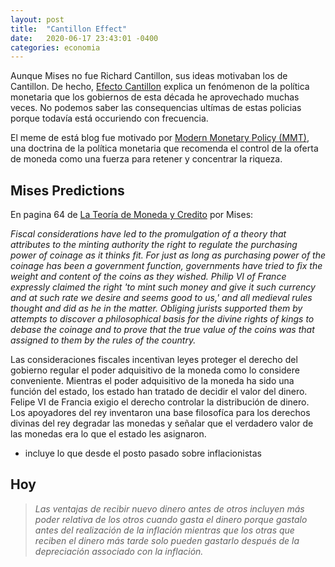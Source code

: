 ```yaml
---
layout: post
title:  "Cantillon Effect"
date:   2020-06-17 23:43:01 -0400
categories: economia
---
```


Aunque Mises no fue Richard Cantillon, sus ideas motivaban los de Cantillon. De hecho, [Efecto Cantillon](https://mises.org/library/note-some-recent-misinterpretations-cantillon-effect) explica un fenómenon de la política monetaria que los gobiernos de esta década he aprovechado muchas veces. No podemos saber las consequencias ultímas de estas policias porque todavía está occuriendo con frecuencia.

El meme de está blog fue motivado por [Modern Monetary Policy (MMT)](https://scholar.harvard.edu/files/mankiw/files/skeptics_guide_to_modern_monetary_theory.pdf), una doctrina de la política monetaria que recomenda el control de la oferta de moneda como una fuerza para retener y concentrar la riqueza.

## Mises Predictions

En pagina 64 de [La Teoría de Moneda y Credito](https://mises.org/library/theory-money-and-credit) por Mises:

*Fiscal considerations have led to the promulgation of a theory that attributes to the minting authority the right to regulate the purchasing power of coinage as it thinks fit. For just as long as purchasing power of the coinage has been a government function, governments have tried to fix the weight and content of the coins as they wished. Philip VI of France expressly claimed the right 'to mint such money and give it such currency and at such rate we desire and seems good to us,' and all medieval rules thought and did as he in the matter. Obliging jurists supported them by attempts to discover a philosophical basis for the divine rights of kings to debase the coinage and to prove that the true value of the coins was that assigned to them by the rules of the country.*

Las consideraciones fiscales incentivan leyes proteger el derecho del gobierno regular el poder adquisitivo de la moneda como lo considere conveniente. Mientras el poder adquisitivo de la moneda ha sido una función del estado, los estado han tratado de decidir el valor del dinero. Felipe VI de Francia exigio el derecho controlar la distribución de dinero. Los apoyadores del rey inventaron una base filosofíca para los derechos divinas del rey degradar las monedas y señalar que el verdadero valor de las monedas era lo que el estado les asignaron.

* incluye lo que desde el posto pasado sobre inflacionistas

## Hoy

> *Las ventajas de recibir nuevo dinero antes de otros incluyen más poder relativa de los otros cuando gasta el dinero porque gastalo antes del realización de la inflación mientras que los otras que reciben el dinero más tarde solo pueden gastarlo después de la depreciación associado con la inflación.*